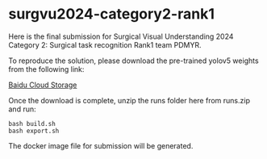 # surgvu2024-category2-rank1

Here is the final submission for Surgical Visual Understanding 2024 Category 2: Surgical task recognition Rank1 team PDMYR.

To reproduce the solution, please download the pre-trained yolov5 weights from the following link:

[Baidu Cloud Storage](https://pan.baidu.com/s/1tHVwSbztnHc26MUpLcURQA)

Once the download is complete, unzip the runs folder here from runs.zip and run:

```
bash build.sh
bash export.sh
```

The docker image file for submission will be generated.